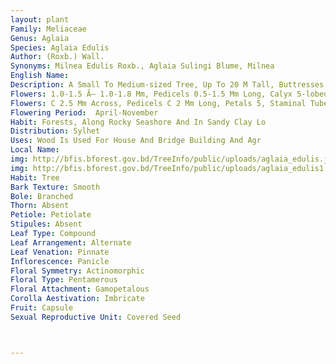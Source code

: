 ```yaml
---
layout: plant
Family: Meliaceae
Genus: Aglaia
Species: Aglaia Edulis
Author: (Roxb.) Wall.
Synonyms: Milnea Edulis Roxb., Aglaia Sulingi Blume, Milnea 
English Name: 
Description: A Small To Medium-sized Tree, Up To 20 M Tall, Buttresses Upwards Up To 1.5 M, Outer Bark Reddish-brown, Yellowish-brown Or Greyish-green, Inner Bark Pink Or Brown, Latex White. Twig Densely Covered With Stellate Hairs And Scales, Or Peltate Scales With An Irregular Or Fimbriate Margin. Leaves Up To 44 Ã— 40 Cm, Petioles 3.5-9.0 Cm Long, Petioles, Rachis And Petiolules Covered With Few To Numerous Hairs Or Scales Like Those On The Twigs, Leaflets 5-9, 5.5-23.0 Ã— 2-9 Cm, Often Pale Brown Or Yellowish-brown When Dry, Often Coriaceous, Acuminate At The Apex, Rounded Or Cuneate At The Base, With Few To Numerous Hairs Or Scales On The Midrib Below And Occasional On The Rest Of That Surface, Often With Numerous Reddish-brown Pits On Both Surfaces, Secondary Nerves 5-16 On Each Side Of The Midvein, Reticulation Subprominent Or Visible Below, Petiolules 0.5-1.2 Cm Long. Inflorescence Usually In The Axils Of The Leaves, Sometimes Borne On The Older Wood Of Twigs. Male Inflorescence Up To 38 Ã— 32 Cm, Peduncles 0.5-5.0 Cm Long, Peduncle, Rachis And Branches Densely Covered With Hairs Or Scales. Male 
Flowers: 1.0-1.5 Ã— 1.0-1.8 Mm, Pedicels 0.5-1.5 Mm Long, Calyx 5-lobed, Covered With Scales, Petals 5, Ovate-oblong, Staminal Tube Cup-shaped, 0.5-1.0 Mm Long, Thickened Inside Below The Insertion Of The Anthers, Anthers 5, C 0.5 Mm Long, Ovoid, Inserted Half Way Down The Tube, Either Included And Visible Or Protruding Through Aperture, Sometimes Dehiscent In The Lower Half Only. Female Inflorescence C 5 Ã— 4 Cm, Peduncles Up To 2.5 Cm Long. Female 
Flowers: C 2.5 Mm Across, Pedicels C 2 Mm Long, Petals 5, Staminal Tube C 1 Mm Long, Cup-shaped, Anthers 5, C 0.5 Mm Long, Ovary Superior, Depressed Globose, Placentation Axile. Fruit A Berry, Up To 4 Cm In Diameter, Subglobose, Grey Or Greenish-brown When Unripe, Dull Orange, Brown Or Yellow When Ripe, Pericarp 3-6 Mm Thick, With Numerous To Densely Covered With Small Pale Brown Or Nearly White Peltate Scales, 3-valved, 1-seeded. Seeds With A Juicy, Translucent Aril, Obliquely Transverse.
Flowering Period:  April-November
Habit: Forests, Along Rocky Seashore And In Sandy Clay Lo
Distribution: Sylhet
Uses: Wood Is Used For House And Bridge Building And Agr
Local Name: 
img: http://bfis.bforest.gov.bd/TreeInfo/public/uploads/aglaia_edulis.jpg
img: http://bfis.bforest.gov.bd/TreeInfo/public/uploads/aglaia_edulis1.jpg
Habit: Tree
Bark Texture: Smooth
Bole: Branched
Thorn: Absent
Petiole: Petiolate
Stipules: Absent
Leaf Type: Compound
Leaf Arrangement: Alternate
Leaf Venation: Pinnate
Inflorescence: Panicle
Floral Symmetry: Actinomorphic
Floral Type: Pentamerous
Floral Attachment: Gamopetalous
Corolla Aestivation: Imbricate
Fruit: Capsule
Sexual Reproductive Unit: Covered Seed



---
```


